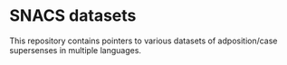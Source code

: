 # SNACS datasets

This repository contains pointers to various datasets of adposition/case supersenses in multiple languages.
